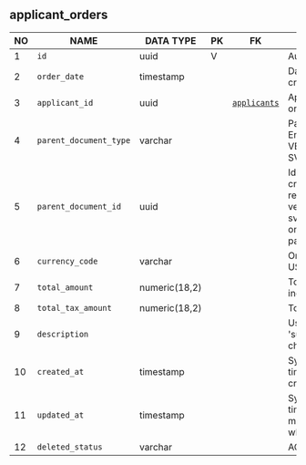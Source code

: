 applicant_orders
----------------------------


NO | NAME | DATA TYPE | PK | FK | DESCRIPTION            
---|------|-----------|----|----|-------------
1|`id` | uuid | V |  | Autogenerated
2|`order_date` | timestamp |  |  | Date, when the order was created (generated)
3|`applicant_id` | uuid |  | [`applicants`](applicants.md) | Applicant that created the order
4|`parent_document_type` | varchar |  |  | Parent document type. Enum. One of: VERIFICATION_REQUEST, SVP_BOOKING
5|`parent_document_id` | uuid |  |  | Id of the request that created this order. A reference to: verification_requests or svp_bookings, depending on parent_document_type
6|`currency_code` | varchar |  |  | Order currency. Default USD
7|`total_amount` | numeric(18,2) |  |  | Total order amount including tax
8|`total_tax_amount` | numeric(18,2) |  |  | Total tax (VAT) amount
9|`description` |  |  |  | Usualy contains a string 'successfully created checkout'
10|`created_at` | timestamp |  |  | System field - date and time when the record was created
11|`updated_at` | timestamp |  |  | System field - date and time when the record was modified (or created when the record is new)
12|`deleted_status` | varchar |  |  | ACTIVE, DELETED
